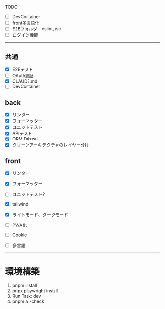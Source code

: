 TODO
- [ ] DevContainer
- [ ] front多言語化
- [ ] E2Eフォルダ　eslint, tsc
- [ ] ログイン機能

---

## 共通
- [x] E2Eテスト
- [ ] OAuth認証
- [x] CLAUDE.md
- [ ] DevContainer

## back
- [x] リンター
- [x] フォーマッター
- [x] ユニットテスト
- [x] APIテスト
- [x] ORM Drizzel
- [x] クリーンアーキテクチャのレイヤー分け

## front
- [x] リンター
- [x] フォーマッター
- [ ] ユニットテスト?
- [x] tailwind
- [x] ライトモード、ダークモード
- [ ] PWA化
- [ ] Cookie
- [ ] 多言語


--- 
# 環境構築
1. pnpm install
2. pnpx playwright install
3. Run Task: dev
4. pnpm all-check